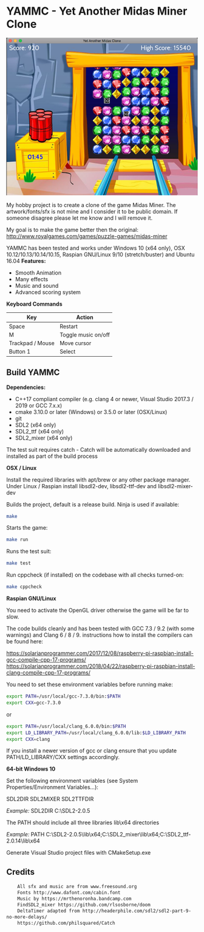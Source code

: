 # YAMMC - Yet Another Midas Miner Clone

![screenshots](screenshots/midas-demo-2.png)

My hobby project is to create a clone of the game Midas Miner. The
artwork/fonts/sfx is not mine and I consider it to be public domain.
If someone disagree please let me know and I will remove it.

My goal is to make the game better then the original:
http://www.royalgames.com/games/puzzle-games/midas-miner

YAMMC has been tested and works under Windows 10 (x64 only), OSX 10.12/10.13/10.14/10.15, Raspian GNU/Linux 9/10 (stretch/buster) and Ubuntu 16.04
**Features:**
* Smooth Animation
* Many effects
* Music and sound
* Advanced scoring system

**Keyboard Commands**

Key | Action
--- | ------
Space  | Restart
M | Toggle music on/off
Trackpad / Mouse| Move cursor
Button 1|Select

## Build YAMMC

**Dependencies:**
* C++17 compliant compiler (e.g. clang 4 or newer, Visual Studio 2017.3 / 2019 or GCC 7.x.x)
* cmake 3.10.0 or later (Windows) or 3.5.0 or later (OSX/Linux)
* git
* SDL2 (x64 only)
* SDL2_ttf (x64 only)
* SDL2_mixer (x64 only)

The test suit requires catch - Catch will be automatically downloaded and installed
as part of the build process

**OSX / Linux**

Install the required libraries with apt/brew or any other package manager. Under Linux / Raspian install libsdl2-dev, libsdl2-ttf-dev and libsdl2-mixer-dev

Builds the project, default is a release build. Ninja is used if available:

```bash
make
```

Starts the game:
```bash
make run
```

Runs the test suit:

```bash
make test
```

Run cppcheck (if installed) on the codebase with all checks turned-on:

```bash
make cppcheck
```

**Raspian GNU/Linux**

You need to activate the OpenGL driver otherwise the game will be far to slow.

The code builds cleanly and has been tested with GCC 7.3 / 9.2 (with some warnings) and Clang 6 / 8 / 9.  instructions how
to install the compilers can be found here:

https://solarianprogrammer.com/2017/12/08/raspberry-pi-raspbian-install-gcc-compile-cpp-17-programs/
https://solarianprogrammer.com/2018/04/22/raspberry-pi-raspbian-install-clang-compile-cpp-17-programs/

You need to set these environment variables before running make:

```bash
export PATH=/usr/local/gcc-7.3.0/bin:$PATH
export CXX=gcc-7.3.0
```

or

```bash
export PATH=/usr/local/clang_6.0.0/bin:$PATH
export LD_LIBRARY_PATH=/usr/local/clang_6.0.0/lib:$LD_LIBRARY_PATH
export CXX=clang
```

If you install a newer version of gcc or clang ensure that you update PATH/LD_LIBRARY/CXX settings accordingly.

**64-bit Windows 10**

Set the following environment variables (see System Properties/Environment Variables...):

SDL2DIR
SDL2MIXER
SDL2TTFDIR

*Example:*
SDL2DIR C:\SDL2-2.0.5

The PATH should include all three libraries lib\x64 directories

*Example:*
PATH C:\SDL2-2.0.5\lib\x64;C:\SDL2_mixer\lib\x64;C:\SDL2_ttf-2.0.14\lib\x64

Generate Visual Studio project files with CMakeSetup.exe

## Credits

        All sfx and music are from www.freesound.org
        Fonts http://www.dafont.com/cabin.font
        Music by https://mrthenoronha.bandcamp.com
        FindSDL2_mixer https://github.com/rlsosborne/doom
        DeltaTimer adapted from http://headerphile.com/sdl2/sdl2-part-9-no-more-delays/
        https://github.com/philsquared/Catch
